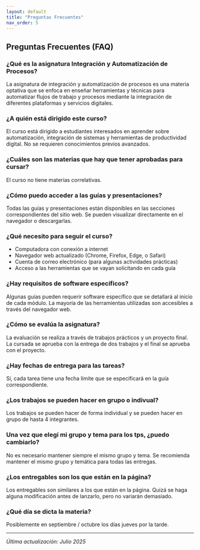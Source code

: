 ```yaml
---
layout: default
title: "Preguntas Frecuentes"
nav_order: 5
---
```


## Preguntas Frecuentes (FAQ)

### **¿Qué es la asignatura Integración y Automatización de Procesos?**

La asignatura de integración y automatización de procesos es una materia optativa que se enfoca en enseñar herramientas y técnicas para automatizar flujos de trabajo y procesos mediante la integración de diferentes plataformas y servicios digitales.

### **¿A quién está dirigido este curso?**

El curso está dirigido a estudiantes interesados en aprender sobre automatización, integración de sistemas y herramientas de productividad digital. No se requieren conocimientos previos avanzados.

### **¿Cuáles son las materias que hay que tener aprobadas para cursar?**

El curso no tiene materias correlativas.

### **¿Cómo puedo acceder a las guías y presentaciones?**

Todas las guías y presentaciones están disponibles en las secciones correspondientes del sitio web. Se pueden visualizar directamente en el navegador o descargarlas.

### **¿Qué necesito para seguir el curso?**

- Computadora con conexión a internet
- Navegador web actualizado (Chrome, Firefox, Edge, o Safari)
- Cuenta de correo electrónico (para algunas actividades prácticas)
- Acceso a las herramientas que se vayan solicitando en cada guía

### **¿Hay requisitos de software específicos?**

Algunas guías pueden requerir software específico que se detallará al inicio de cada módulo. La mayoría de las herramientas utilizadas son accesibles a través del navegador web.

### **¿Cómo se evalúa la asignatura?**

La evaluación se realiza a través de trabajos prácticos y un proyecto final. La cursada se aprueba con la entrega de dos trabajos y el final se aprueba con el proyecto.

### **¿Hay fechas de entrega para las tareas?**

Sí, cada tarea tiene una fecha límite que se especificará en la guía correspondiente.

### **¿Los trabajos se pueden hacer en grupo o indivual?**

Los trabajos se pueden hacer de forma individual y se pueden hacer en grupo de hasta 4 integrantes.

### **Una vez que elegí mi grupo y tema para los tps, ¿puedo cambiarlo?**

No es necesario mantener siempre el mismo grupo y tema. Se recomienda mantener el mismo grupo y temática para todas las entregas.

### **¿Los entregables son los que están en la página?**

Los entregables son similares a los que están en la página. Quizá se haga alguna modificación antes de lanzarlo, pero no variarán demasiado.

### **¿Qué día se dicta la materia?**

Posiblemente en septiembre / octubre los días jueves por la tarde.

---
*Última actualización: Julio 2025*

